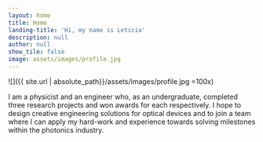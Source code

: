```yaml
---
layout: home
title: Home
landing-title: 'Hi, my name is Leticia'
description: null
author: null
show_tile: false
image: assets/images/profile.jpg
---
```

![]({{ site.url | absolute_path}}/assets/images/profile.jpg =100x)

I am a physicist and an engineer who, as an undergraduate, completed three research projects and won awards for each respectively. I hope to design creative engineering solutions for optical devices and to join a team where I can apply my hard-work and experience towards solving milestones within the photonics industry.